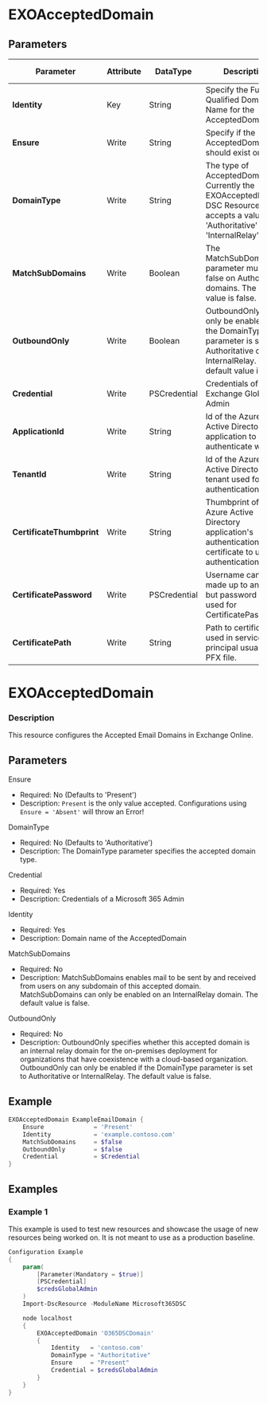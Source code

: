 ﻿# EXOAcceptedDomain

## Parameters

| Parameter | Attribute | DataType | Description | Allowed Values |
| --- | --- | --- | --- | --- |
| **Identity** | Key | String | Specify the Fully Qualified Domain Name for the AcceptedDomain. ||
| **Ensure** | Write | String | Specify if the AcceptedDomain should exist or not. |Present, Absent|
| **DomainType** | Write | String | The type of AcceptedDomain.  Currently the EXOAcceptedDomain DSC Resource accepts a value of 'Authoritative' and 'InternalRelay'. |Authoritative, InternalRelay|
| **MatchSubDomains** | Write | Boolean | The MatchSubDomains parameter must be false on Authoritative domains. The default value is false. ||
| **OutboundOnly** | Write | Boolean | OutboundOnly can only be enabled if the DomainType parameter is set to Authoritative or InternalRelay. The default value is false. ||
| **Credential** | Write | PSCredential | Credentials of the Exchange Global Admin ||
| **ApplicationId** | Write | String | Id of the Azure Active Directory application to authenticate with. ||
| **TenantId** | Write | String | Id of the Azure Active Directory tenant used for authentication. ||
| **CertificateThumbprint** | Write | String | Thumbprint of the Azure Active Directory application's authentication certificate to use for authentication. ||
| **CertificatePassword** | Write | PSCredential | Username can be made up to anything but password will be used for CertificatePassword ||
| **CertificatePath** | Write | String | Path to certificate used in service principal usually a PFX file. ||

# EXOAcceptedDomain

### Description

This resource configures the Accepted Email Domains in Exchange Online.

## Parameters

Ensure

- Required: No (Defaults to 'Present')
- Description: `Present` is the only value accepted.
  Configurations using `Ensure = 'Absent'` will throw an Error!

DomainType

- Required: No (Defaults to 'Authoritative')
- Description: The DomainType parameter specifies the accepted domain type.

Credential

- Required: Yes
- Description: Credentials of a Microsoft 365 Admin

Identity

- Required: Yes
- Description: Domain name of the AcceptedDomain

MatchSubDomains

- Required: No
- Description: MatchSubDomains enables mail to be sent by and received
  from users on any subdomain of this accepted domain.
  MatchSubDomains can only be enabled on an InternalRelay domain.
  The default value is false.

OutboundOnly

- Required: No
- Description: OutboundOnly specifies whether this accepted domain is an
  internal relay domain for the on-premises
  deployment for organizations that have coexistence with a cloud-based organization.
  OutboundOnly can only be enabled if the DomainType parameter is set to Authoritative or InternalRelay.
  The default value is false.

## Example

```PowerShell
EXOAcceptedDomain ExampleEmailDomain {
    Ensure              = 'Present'
    Identity            = 'example.contoso.com'
    MatchSubDomains     = $false
    OutboundOnly        = $false
    Credential          = $Credential
}
```

## Examples

### Example 1

This example is used to test new resources and showcase the usage of new resources being worked on.
It is not meant to use as a production baseline.

```powershell
Configuration Example
{
    param(
        [Parameter(Mandatory = $true)]
        [PSCredential]
        $credsGlobalAdmin
    )
    Import-DscResource -ModuleName Microsoft365DSC

    node localhost
    {
        EXOAcceptedDomain 'O365DSCDomain'
        {
            Identity   = 'contoso.com'
            DomainType = "Authoritative"
            Ensure     = "Present"
            Credential = $credsGlobalAdmin
        }
    }
}
```

